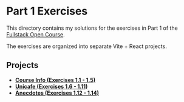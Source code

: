 # Part 1 Exercises

This directory contains my solutions for the exercises in Part 1 of the [Fullstack Open Course](https://fullstackopen.com/en/).

The exercises are organized into separate Vite + React projects.

## Projects

*   [**Course Info (Exercises 1.1 - 1.5)**](./courseinfo/)
*   [**Unicafe (Exercises 1.6 - 1.11)**](./unicafe/)
*   [**Anecdotes (Exercises 1.12 - 1.14)**](./anecdotes/)
